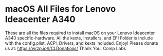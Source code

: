 # macOS All Files for Lenovo Ideacenter A340
These are all the files required to install macOS on your Lenovo Ideacenter A340 specific-hardware. All the kexts, Installers, and EFI Folder is include with the config.plist, ACPI, Drivers, and kexts included. Enjoy!
Please donate us at: https://wrzp.io/l/CLDonations/
Thank You,
Comp Labs
